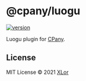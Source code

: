 # @cpany/luogu

[![version](https://img.shields.io/npm/v/@cpany/luogu?color=rgb%2850%2C203%2C86%29&label=cpany)](https://www.npmjs.com/package/@cpany/luogu)

Luogu plugin for [CPany](https://github.com/yjl9903/CPany).

## License

MIT License © 2021 [XLor](https://github.com/yjl9903)
